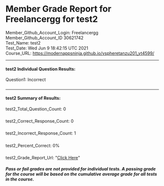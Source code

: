 # Member Grade Report for Freelancergg for test2  
   
Member_Github_Account_Login: Freelancergg  
Member_Github_Account_ID 30621742  
Test_Name: test2  
Test_Date: Wed Jun  9 18:42:15 UTC 2021  
Course_URL: https://modernappsninja.github.io/vspheretanzu201_vt4599/  
   
---  
#### test2 Individual Question Results:  
Question1: Incorrect  
#####  
---  
#### test2 Summary of Results:  
test2_Total_Question_Count: 0  
#####  
test2_Correct_Response_Count: 0  
#####  
test2_Incorrect_Response_Count: 1  
#####  
test2_Percent_Correct: 0%  
#####  
test2_Grade_Report_Url: "[Click Here](https://github.com/modernappsninjas/Freelancergg/blob/main/static/userdata/courses/vspheretanzu201_vt4599/grade_report.pr219.test2.md)"
##### Pass or fail grades are not provided for individual tests. A passing grade for the course will be based on the cumulative average grade for all tests in the course.  
